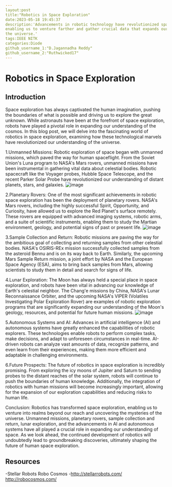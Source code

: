 ```yaml
---
layout:post
title:"Robotics in Space Exploration"
date:2023-05-18 19:45:37
description:'Advancements in robotic technology have revolutionized space exploration,
enabling us to venture farther and gather crucial data that expands our understanding of
the universe.'
tags:IEEE NITK
categories:Diode
github_username_1:"D.Jagannadha Reddy"
github_username_2:"Ruthwicked17"
---
```

# Robotics in Space Exploration
## Introduction
Space exploration has always captivated the human imagination, pushing the boundaries of what is possible and driving us to explore the great unknown.
While astronauts have been at the forefront of space exploration, robots have played a pivotal role in expanding our understanding of the cosmos. In this
blog post, we will delve into the fascinating world of robotics in space exploration, examining how these technological marvels have revolutionized our
understanding of the universe.

1.Unmanned Missions:
Robotic exploration of space began with unmanned missions, which paved the way for human spaceflight. From the Soviet Union's Luna program to NASA's Mars
rovers, unmanned missions have been instrumental in gathering vital data about celestial bodies. Robotic spacecraft like the Voyager probes, Hubble Space
Telescope, and the recent Parker Solar Probe have revolutionized our understanding of distant planets, stars, and galaxies.
![image](https://github.com/DJR-18/Robotics_in_Space_Exploration/assets/122470780/5d2b8a16-c811-40d9-8ab2-5776e8d6e5fc)

2.Planetary Rovers:
One of the most significant achievements in robotic space exploration has been the deployment of planetary rovers. NASA's Mars rovers, including the
highly successful Spirit, Opportunity, and Curiosity, have allowed us to explore the Red Planet's surface remotely. These rovers are equipped with
advanced imaging systems, robotic arms, and a suite of scientific instruments, enabling them to study the Martian environment, geology, and potential
signs of past or present life.
![image](https://github.com/DJR-18/Robotics_in_Space_Exploration/assets/122470780/71f2feef-ee97-44ac-9cb3-5b443da06fc4)

3.Sample Collection and Return:
Robotic missions are paving the way for the ambitious goal of collecting and returning samples from other celestial bodies. NASA's OSIRIS-REx mission
successfully collected samples from the asteroid Bennu and is on its way back to Earth. Similarly, the upcoming Mars Sample Return mission, a joint effort
by NASA and the European Space Agency (ESA), aims to bring back samples from Mars, allowing scientists to study them in detail and search for signs of
life.

4.Lunar Exploration:
The Moon has always held a special place in space exploration, and robots have been vital in advancing our knowledge of Earth's celestial neighbor. The
Chang'e missions by China, NASA's Lunar Reconnaissance Orbiter, and the upcoming NASA's VIPER (Volatiles Investigating Polar Exploration Rover) are
examples of robotic exploration programs that are significantly expanding our understanding of the Moon's geology, resources, and potential for future
human missions.
![image](https://github.com/DJR-18/Robotics_in_Space_Exploration/assets/122470780/017a4fef-21d2-4dff-97e7-21e9d2ab5ba5)

5.Autonomous Systems and AI:
Advances in artificial intelligence (AI) and autonomous systems have greatly enhanced the capabilities of robotic explorers. These technologies enable
robots to perform complex tasks, make decisions, and adapt to unforeseen circumstances in real-time. AI-driven robots can analyze vast amounts of data,
recognize patterns, and even learn from their experiences, making them more efficient and adaptable in challenging environments.

6.Future Prospects:
The future of robotics in space exploration is incredibly promising. From exploring the icy moons of Jupiter and Saturn to sending probes to the distant
reaches of the solar system, robots will continue to push the boundaries of human knowledge. Additionally, the integration of robotics with human missions
will become increasingly important, allowing for the expansion of our exploration capabilities and reducing risks to human life.

Conclusion:
Robotics has transformed space exploration, enabling us to venture into realms beyond our reach and uncovering the mysteries of the universe. Unmanned
missions, planetary rovers, sample collection and return, lunar exploration, and the advancements in AI and autonomous systems have all played a crucial
role in expanding our understanding of space. As we look ahead, the continued development of robotics will undoubtedly lead to groundbreaking discoveries,
ultimately shaping the future of human space exploration.
## Resources
-Stellar Robots
 Robo Cosmos
-http://stellarrobots.com/
 http://robocosmos.com/
